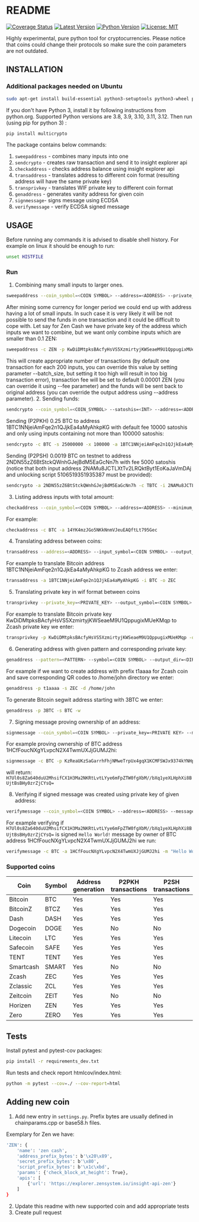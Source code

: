 # README

[![Coverage Status](https://coveralls.io/repos/github/tompin/multicrypto/badge.svg?branch=master)](https://coveralls.io/github/tompin/multicrypto?branch=master)
[![Latest Version](https://img.shields.io/pypi/v/multicrypto.svg)](https://pypi.python.org/pypi/multicrypto/)
[![Python Version](https://img.shields.io/pypi/pyversions/multicrypto.svg)](https://www.python.org/)
[![License: MIT](https://img.shields.io/badge/License-MIT-blue.svg)](https://opensource.org/licenses/MIT)

Highly experimental, pure python tool for cryptocurrencies.
Please notice that coins could change their protocols so make sure the coin parameters are not outdated. 

## INSTALLATION

### Additional packages needed on Ubuntu
```bash
sudo apt-get install build-essential python3-setuptools python3-wheel python3-dev python3-pip
```

If you don't have Python 3, install it by following instructions from python.org. 
Supported Python versions are 3.8, 3.9, 3.10, 3.11, 3.12. Then run (using pip for python 3) :
```bash
pip install multicrypto
```

The package contains below commands:
 1. `sweepaddress` - combines many inputs into one
 2. `sendcrypto` - creates raw transaction and send it to insight explorer api
 3. `checkaddress` - checks address balance using insight explorer api
 4. `transaddress` - translates address to different coin format (resulting address will have the same private key) 
 5. `transprivkey` - translates WIF private key to different coin format
 6. `genaddress` - generates vanity address for given coin
 7. `signmessage`- signs message using ECDSA
 8. `verifymessage` - verify ECDSA signed message  

## USAGE
Before running any commands it is advised to disable shell history. For example on linux it should 
be enough to run:
```bash
unset HISTFILE
```
### Run
1. Combining many small inputs to larger ones.
```bash
sweepaddress --coin_symbol=<COIN SYMBOL> --address=<ADDRESS> --private_key=<PRIVATE KEY> --minimum_input_threshold=<INT> --maximum_input_threshold=<INT>
```
After mining some currency for longer period we could end up with address having a lot of small inputs. 
In such case it is very likely it will be not possible to send the funds in one transaction and it could 
be difficult to cope with. Let say for Zen Cash we have private key of the address which inputs 
we want to combine, but we want only combine inputs which are smaller than 0.1 ZEN:
```bash
sweepaddress -c ZEN -p KwDiDMtpksBAcfyHsVS5XzmirtyjKWSeaeM9U1QppugixMUeKMqp --maximum_input_threshold==10000000
```
This will create appropriate number of transactions (by default one transaction for each 200 inputs, you can 
override this value by setting parameter --batch_size, but setting it too high will result in too big transaction error),
transaction fee will be set to default 0.00001 ZEN (you can override it using --fee parameter) and the
funds will be sent back to original address (you can override the output address using --address parameter).
2. Sending funds:
```bash
sendcrypto --coin_symbol=<COIN_SYMBOL> --satoshis=<INT> --address=<ADDRESS> --private_key=<PRIVATE KEY> --minimum_input_threshold=<INT> --maximum_input_threshold=<INT>
```
Sending (P2PKH) 0.25 BTC to address 1BTC1NNjeiAmFqe2n1QJjkEa4aMyAhkpKG with default fee 10000 satoshis
and only using inputs containing not more than 100000 satoshis:
```bash
sendcrypto -c BTC -s 25000000 -x 100000 -a 1BTC1NNjeiAmFqe2n1QJjkEa4aMyAhkpKG -p KwDiDMtpksBAcfyHsVS5XzmirtyjKWSeaeM9U1QppugixMUeKMqp
```
Sending (P2PSH) 0.0019 BTC on testnet to address 2NDN55zZ6BtStckQWnhGJejBdM5EaGcNn7h with fee 5000 satoshis
(notice that both input address 2NAMu8JCTLXtTv2LRQktByt1EoKaJaVmDAj and unlocking script 5106519351935387
must be provided):
```bash
sendcrypto -a 2NDN55zZ6BtStckQWnhGJejBdM5EaGcNn7h -c TBTC -i 2NAMu8JCTLXtTv2LRQktByt1EoKaJaVmDAj -u 5106519351935387 -s 190000 -f 5000
```
3. Listing address inputs with total amount:
```bash
checkaddress --coin_symbol=<COIN SYMBOL> --address=<ADDRESS> --minimum_input_threshold=<INT> --maximum_input_threshold=<INT>
``` 
For example:
```bash
checkaddress -c BTC -a 14YK4mzJGo5NKkNnmVJeuEAQftLt795Gec
```
4. Translating address between coins:
```bash
transaddress --address=<ADDRESS> --input_symbol=<COIN SYMBOL> --output_symbol=<COIN SYMBOL>
```
For example to translate Bitcoin address 1BTC1NNjeiAmFqe2n1QJjkEa4aMyAhkpKG to Zcash address we enter:
```bash
transaddress -a 1BTC1NNjeiAmFqe2n1QJjkEa4aMyAhkpKG -i BTC -o ZEC
```
5. Translating private key in wif format between coins
```bash
transprivkey --private_key=<PRIVATE_KEY> --output_symbol=<COIN SYMBOL>
```
For example to translate Bitcoin private key KwDiDMtpksBAcfyHsVS5XzmirtyjKWSeaeM9U1QppugixMUeKMqp
to Zcash private key we enter:
```bash
transprivkey -p KwDiDMtpksBAcfyHsVS5XzmirtyjKWSeaeM9U1QppugixMUeKMqp -o ZEC
```
6. Generating address with given pattern and corresponding private key:
```bash
genaddress --pattern=<PATTERN> --symbol=<COIN SYMBOL> --output_dir=<DIRECTORY TO STORE QR CODES>
```
For example if we want to create address with prefix t1aaaa for Zcash coin and save corresponding
QR codes to /home/john directory we enter:
```bash
genaddress -p t1aaaa -s ZEC -d /home/john
```
To generate Bitcoin segwit address starting with 3BTC we enter:
```bash
genaddress -p 3BTC -s BTC -w
```
7. Signing message proving ownership of an address:
```bash
signmessage --coin_symbol=<COIN SYMBOL> --private_key=<PRIVATE KEY> --message=<MESSAGE TO SIGN>
```
For example proving ownership of BTC address 1HCfFoucNXgYLvpcN2X4TwmUXJjGUMJ2hi:
```bash
signmessage -c BTC -p KzReaUKzSaGarrhFhjNMweTrpUx4gqX1KCMFSWJx9374kYNHpmSu -m "Hello World!"
```
will return: `H7Ul0s8Za640duU2MhsifCX1H3Ma2NKRtLvtLYye6mFpZTW0fgXbM//bXq1yeXLHphXi8BUjtBsBHy0zrZjCYsQ=`

8. Verifying if signed message was created using private key of given address:
```bash
verifymessage --coin_symbol=<COIN SYMBOL> --address=<ADDRESS> --message=<MESSAGE> --signed_message=<SIGNED MESSAGE>
```
For example verifying if `H7Ul0s8Za640duU2MhsifCX1H3Ma2NKRtLvtLYye6mFpZTW0fgXbM//bXq1yeXLHphXi8BUjtBsBHy0zrZjCYsQ=`
is signed `Hello World!` message by owner of BTC address 1HCfFoucNXgYLvpcN2X4TwmUXJjGUMJ2hi we run:
```bash
verifymessage -c BTC -a 1HCfFoucNXgYLvpcN2X4TwmUXJjGUMJ2hi -m "Hello World!" -s H7Ul0s8Za640duU2MhsifCX1H3Ma2NKRtLvtLYye6mFpZTW0fgXbM//bXq1yeXLHphXi8BUjtBsBHy0zrZjCYsQ=
```

### Supported coins
| Coin | Symbol | Address generation | P2PKH transactions | P2SH transactions |
| --- | --- | --- | --- | --- |
| Bitcoin | BTC | Yes | Yes | Yes |
| BitcoinZ | BTCZ | Yes | Yes | Yes |
| Dash | DASH | Yes | Yes | Yes |
| Dogecoin | DOGE | Yes | No | No |
| Litecoin | LTC | Yes | Yes | Yes |
| Safecoin | SAFE | Yes | Yes | Yes |
| TENT | TENT | Yes | Yes | Yes |
| Smartcash | SMART | Yes | No | No |
| Zcash | ZEC | Yes | Yes | Yes |
| Zclassic | ZCL | Yes | Yes | Yes |
| Zeitcoin | ZEIT | Yes | No | No |
| Horizen | ZEN | Yes | Yes | Yes |
| Zero | ZERO | Yes | Yes | Yes |

## Tests
Install pytest and pytest-cov packages:
```bash
pip install -r requirements_dev.txt
```
Run tests and check report htmlcov/index.html:
```bash
python -m pytest --cov=./ --cov-report=html
```

## Adding new coin
1. Add new entry in `settings.py`. Prefix bytes are usually defined in chainparams.cpp or 
base58.h files. 

Exemplary for Zen we have:
```bash
'ZEN': {
    'name': 'zen cash',
    'address_prefix_bytes': b'\x20\x89',
    'secret_prefix_bytes': b'\x80',
    'script_prefix_bytes': b'\x1c\xbd',
    'params': {'check_block_at_height': True},
    'apis': [
        {'url': 'https://explorer.zensystem.io/insight-api-zen'}
    ]
}
```
2. Update this readme with new supported coin and add appropriate tests
3. Create pull request
